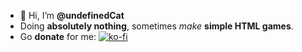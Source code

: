 - 👋 Hi, I’m **@undefinedCat**
- Doing **absolutely nothing**, sometimes _make_ **simple HTML games**.
- Go **donate** for me: [![ko-fi](https://ko-fi.com/img/githubbutton_sm.svg)](https://ko-fi.com/C0C8G0Q60)
